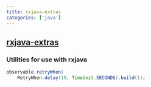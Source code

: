 ```yaml
---
title: rxjava-extras
categories: ['java']
---
```

## [rxjava-extras](https://github.com/davidmoten/rxjava-extras)

### Utilities for use with rxjava 


```java
observable.retryWhen(
    RetryWhen.delay(10, TimeUnit.SECONDS).build());
```
